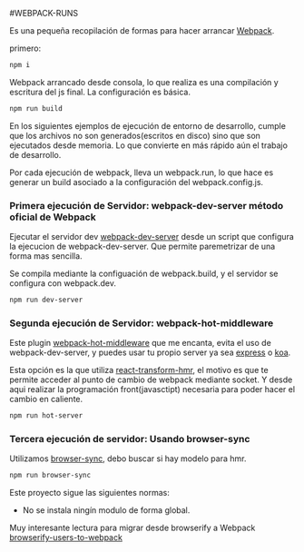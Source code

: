 #WEBPACK-RUNS

Es una pequeña recopilación de formas para hacer arrancar [Webpack](webpack.github.io).

primero:
```bash
npm i
```


Webpack arrancado desde consola, lo que realiza es una compilación y escritura del js final.
La configuración es básica.

```bash
npm run build
```

En los siguientes ejemplos de ejecución de entorno de desarrollo, cumple que los archivos no son generados(escritos en disco) sino que son ejecutados desde memoria. Lo que convierte en más rápido aún el trabajo de desarrollo.

Por cada ejecución de webpack, lleva un webpack.run, lo que hace es generar un build asociado a la configuración del webpack.config.js.

### Primera ejecución de Servidor: webpack-dev-server método oficial de Webpack
Ejecutar el servidor dev [webpack-dev-server](http://webpack.github.io/docs/webpack-dev-server.html) desde un script que configura la ejecucion de webpack-dev-server. Que permite paremetrizar de una forma mas sencilla.

Se compila mediante la configuación de webpack.build, y el servidor se configura con webpack.dev.




```bash
npm run dev-server
```
### Segunda ejecución de Servidor: webpack-hot-middleware

Este plugin [webpack-hot-middleware](https://github.com/glenjamin/webpack-hot-middleware) que me encanta, evita el uso de webpack-dev-server, y puedes usar tu propio server ya sea [express](http://expressjs.com/es/) o [koa](http://koajs.com/).

Esta opción es la que utiliza [react-transform-hmr](https://github.com/gaearon/react-transform-hmr), el motivo es que te permite acceder al punto de cambio de webpack mediante socket. Y desde aqui realizar la programación front(javasctipt) necesaria para poder hacer el cambio en caliente.





```bash
npm run hot-server
```
### Tercera ejecución de servidor: Usando browser-sync

Utilizamos [browser-sync](https://www.browsersync.io/), debo buscar si hay modelo para hmr.
```bash
npm run browser-sync
```

Este proyecto sigue las siguientes normas:

- No se instala ningín modulo de forma global.

Muy interesante lectura para migrar desde browserify a Webpack [browserify-users-to-webpack](https://github.com/webpack/docs/wiki/webpack-for-browserify-users)
